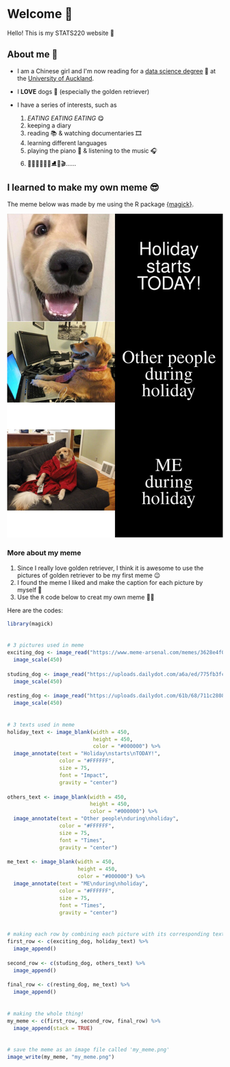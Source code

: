 # Welcome 🥳

Hello! This is my STATS220 website 🧸

## About me 👀

- I am a Chinese girl and I'm now reading for a [data science degree](https://www.auckland.ac.nz/en/study/study-options/find-a-study-option/data-science.html) 💖 at the [University of Auckland](https://www.auckland.ac.nz/en.html).

- I **LOVE** dogs 🥰 (especially the golden retriever)

- I have a series of interests, such as 
     1. *EATING EATING EATING* 😋
     2. keeping a diary
     3. reading 📚 & watching documentaries 🎞
     4. learning different languages 
     5. playing the piano 🎹 & listening to the music 🎧
     6. 🏸🚴🏻🏊🏻‍♀️⛸🎡🎬...... 


## I learned to make my own meme 😎

The meme below was made by me using the R package [{magick}](https://cran.r-project.org/web/packages/magick/vignettes/intro.html).

![](my_meme.png)

### More about my meme

1. Since I really love golden retriever, I think it is awesome to use the pictures of golden retriever to be my first meme 😉
2. I found the meme I liked and make the caption for each picture by myself 📝
3. Use the `R` code below to creat my own meme ✌🏻

Here are the codes:

```r
library(magick)


# 3 pictures used in meme
exciting_dog <- image_read("https://www.meme-arsenal.com/memes/3628e4f08adb608f0fb992baf7030062.jpg")%>%
  image_scale(450)

studing_dog <- image_read("https://uploads.dailydot.com/a6a/ed/775fb3fce3a1a902.jpg?auto=compress&fm=pjpg&ixlib=php-3.3.0")%>%
  image_scale(450)

resting_dog <- image_read("https://uploads.dailydot.com/61b/68/711c2808700a1bdd.jpg?auto=compress&fm=pjpg&ixlib=php-3.3.0")%>%
  image_scale(450)


# 3 texts used in meme
holiday_text <- image_blank(width = 450,
                            height = 450,
                            color = "#000000") %>%
  image_annotate(text = "Holiday\nstarts\nTODAY!",
                 color = "#FFFFFF",
                 size = 75,
                 font = "Impact",
                 gravity = "center")

others_text <- image_blank(width = 450,
                           height = 450,
                           color = "#000000") %>%
  image_annotate(text = "Other people\nduring\nholiday",
                 color = "#FFFFFF",
                 size = 75,
                 font = "Times",
                 gravity = "center")

me_text <- image_blank(width = 450,
                       height = 450,
                       color = "#000000") %>%
  image_annotate(text = "ME\nduring\nholiday",
                 color = "#FFFFFF",
                 size = 75,
                 font = "Times",
                 gravity = "center")


# making each row by combining each picture with its corresponding text
first_row <- c(exciting_dog, holiday_text) %>%
  image_append()

second_row <- c(studing_dog, others_text) %>%
  image_append()

final_row <- c(resting_dog, me_text) %>%
  image_append()


# making the whole thing!
my_meme <- c(first_row, second_row, final_row) %>%
  image_append(stack = TRUE)


# save the meme as an image file called 'my_meme.png' 
image_write(my_meme, "my_meme.png")
  
```
